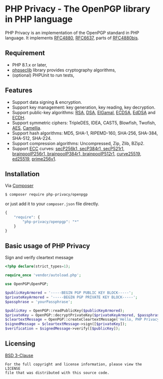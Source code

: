 PHP Privacy - The OpenPGP library in PHP language
=================================================
PHP Privacy is an implementation of the OpenPGP standard in PHP language.
It implements [RFC4880](https://www.rfc-editor.org/rfc/rfc4880), [RFC6637](https://www.rfc-editor.org/rfc/rfc6637),
parts of [RFC4880bis](https://datatracker.ietf.org/doc/html/draft-ietf-openpgp-rfc4880bis).

## Requirement
* PHP 8.1.x or later,
* [phpseclib](https://github.com/phpseclib/phpseclib) library provides cryptography algorithms,
* (optional) PHPUnit to run tests,

## Features
* Support data signing & encryption.
* Support key management: key generation, key reading, key decryption.
* Support public-key algorithms: [RSA](https://en.wikipedia.org/wiki/RSA_(cryptosystem)),
  [DSA](https://en.wikipedia.org/wiki/Digital_Signature_Algorithm),
  [ElGamal](https://en.wikipedia.org/wiki/ElGamal_encryption),
  [ECDSA](https://en.wikipedia.org/wiki/Elliptic_Curve_Digital_Signature_Algorithm),
  [EdDSA](https://en.wikipedia.org/wiki/EdDSA)
  and [ECDH](https://en.wikipedia.org/wiki/Elliptic-curve_Diffie%E2%80%93Hellman).
* Support symmetric ciphers: TripleDES, IDEA, CAST5, Blowfish, Twofish,
  [AES](https://en.wikipedia.org/wiki/Advanced_Encryption_Standard),
  [Camellia](https://en.wikipedia.org/wiki/Camellia_(cipher)).
* Support hash algorithms: MD5, SHA-1, RIPEMD-160, SHA-256, SHA-384, SHA-512, SHA-224.
* Support compression algorithms: Uncompressed, Zip, Zlib, BZip2.
* Support [ECC](https://en.wikipedia.org/wiki/Elliptic-curve_cryptography) curves:
  [secP256k1, secP384r1, secP521r1](https://www.rfc-editor.org/rfc/rfc6090),
  [brainpoolP256r1, brainpoolP384r1, brainpoolP512r1](https://www.rfc-editor.org/rfc/rfc5639),
  [curve25519](https://www.rfc-editor.org/rfc/rfc7748), [ed25519](https://www.rfc-editor.org/rfc/rfc8032),
  [prime256v1](https://www.secg.org/sec2-v2.pdf).

## Installation
Via [Composer](https://getcomposer.org)
```bash
$ composer require php-privacy/openpgp
```
or just add it to your `composer.json` file directly.
```javascript
{
    "require": {
        "php-privacy/openpgp": "*"
    }
}
```

## Basic usage of PHP Privacy
Sign and verify cleartext message
```php
<?php declare(strict_types=1);

require_once 'vendor/autoload.php';

use OpenPGP\OpenPGP;

$publicKeyArmored = '-----BEGIN PGP PUBLIC KEY BLOCK-----';
$privateKeyArmored = '-----BEGIN PGP PRIVATE KEY BLOCK-----';
$passphrase = 'yourPassphrase';

$publicKey = OpenPGP::readPublicKey($publicKeyArmored);
$privateKey = OpenPGP::decryptPrivateKey($privateKeyArmored, $passphrase);
$cleartextMessage = OpenPGP::createCleartextMessage('Hello, PHP Privacy!');
$signedMessage = $cleartextMessage->sign([$privateKey]);
$verification = $signedMessage->verify([$publicKey]);
```

## Licensing
[BSD 3-Clause](LICENSE)

    For the full copyright and license information, please view the LICENSE
    file that was distributed with this source code.
